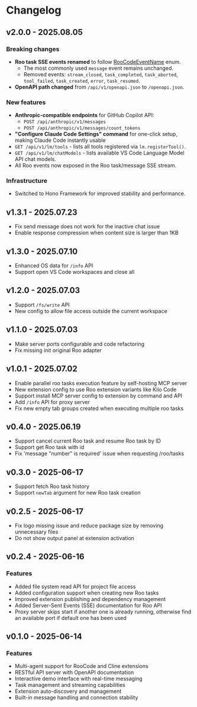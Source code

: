 # Changelog

## v2.0.0 - 2025.08.05

### Breaking changes

- **Roo task SSE events renamed** to follow [RooCodeEventName](https://github.com/RooCodeInc/Roo-Code/blob/main/packages/types/src/events.ts) enum.
  - The most commonly used `message` event remains unchanged.
  - Removed events: `stream_closed`, `task_completed`, `task_aborted`, `tool_failed`, `task_created`, `error`, `task_resumed`.
- **OpenAPI path changed** from `/api/v1/openapi.json` to `/openapi.json`.

### New features

- **Anthropic-compatible endpoints** for GitHub Copilot API:
  - `POST /api/anthropic/v1/messages`
  - `POST /api/anthropic/v1/messages/count_tokens`
- **"Configure Claude Code Settings" command** for one-click setup, making Claude Code instantly usable
- `GET /api/v1/lm/tools` - lists all tools registered via `lm.registerTool()`.
- `GET /api/v1/lm/chatModels` - lists available VS Code Language Model API chat models.
- All Roo events now exposed in the Roo task/message SSE stream.

### Infrastructure

- Switched to Hono Framework for improved stability and performance.

## v1.3.1 - 2025.07.23

- Fix send message does not work for the inactive chat issue
- Enable response compression when content size is larger than 1KB

## v1.3.0 - 2025.07.10

- Enhanced OS data for `/info` API
- Support open VS Code workspaces and close all

## v1.2.0 - 2025.07.03

- Support `/fs/write` API
- New config to allow file access outside the current workspace

## v1.1.0 - 2025.07.03

- Make server ports configurable and code refactoring
- Fix missing init original Roo adapter

## v1.0.1 - 2025.07.02

- Enable parallel roo tasks execution feature by self-hosting MCP server
- New extension config to use Roo extension variants like Kilo Code
- Support install MCP server config to extension by command and API
- Add `/info` API for proxy server
- Fix new empty tab groups created when executing multiple roo tasks

## v0.4.0 - 2025.06.19

- Support cancel current Roo task and resume Roo task by ID
- Support get Roo task with id
- Fix 'message "number" is required' issue when requesting /roo/tasks

## v0.3.0 - 2025-06-17

- Support fetch Roo task history
- Support `newTab` argument for new Roo task creation

## v0.2.5 - 2025-06-17

- Fix logo missing issue and reduce package size by removing unnecessary files
- Do not show output panel at extension activation

## v0.2.4 - 2025-06-16

### Features

- Added file system read API for project file access
- Added configuration support when creating new Roo tasks
- Improved extension publishing and dependency management
- Added Server-Sent Events (SSE) documentation for Roo API
- Proxy server skips start if another one is already running, otherwise find an available port if default one has been used

## v0.1.0 - 2025-06-14

### Features

- Multi-agent support for RooCode and Cline extensions
- RESTful API server with OpenAPI documentation
- Interactive demo interface with real-time messaging
- Task management and streaming capabilities
- Extension auto-discovery and management
- Built-in message handling and connection stability
